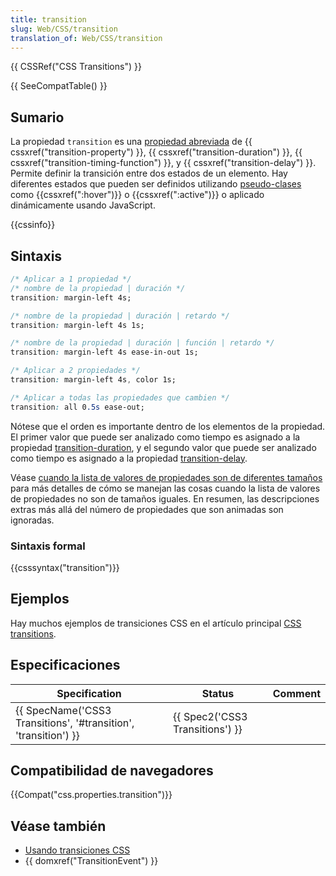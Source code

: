 ```yaml
---
title: transition
slug: Web/CSS/transition
translation_of: Web/CSS/transition
---
```

{{ CSSRef("CSS Transitions") }}

{{ SeeCompatTable() }}

## Sumario

La propiedad `transition` es una [propiedad abreviada](/es/docs/CSS/Shorthand_properties) de {{ cssxref("transition-property") }}, {{ cssxref("transition-duration") }}, {{ cssxref("transition-timing-function") }}, y {{ cssxref("transition-delay") }}. Permite definir la transición entre dos estados de un elemento. Hay diferentes estados que pueden ser definidos utilizando [pseudo-clases](/es/docs/CSS/Pseudo-classes) como {{cssxref(":hover")}} o {{cssxref(":active")}} o aplicado dinámicamente usando JavaScript.

{{cssinfo}}

## Sintaxis

```css
/* Aplicar a 1 propiedad */
/* nombre de la propiedad | duración */
transition: margin-left 4s;

/* nombre de la propiedad | duración | retardo */
transition: margin-left 4s 1s;

/* nombre de la propiedad | duración | función | retardo */
transition: margin-left 4s ease-in-out 1s;

/* Aplicar a 2 propiedades */
transition: margin-left 4s, color 1s;

/* Aplicar a todas las propiedades que cambien */
transition: all 0.5s ease-out;
```

Nótese que el orden es importante dentro de los elementos de la propiedad. El primer valor que puede ser analizado como tiempo es asignado a la propiedad [transition-duration](/es/docs/CSS/transition-duration), y el segundo valor que puede ser analizado como tiempo es asignado a la propiedad [transition-delay](/es/docs/CSS/transition-delay).

Véase [cuando la lista de valores de propiedades son de diferentes tamaños](/en/CSS/CSS_transitions#When_property_value_lists_are_of_different_lengths) para más detalles de cómo se manejan las cosas cuando la lista de valores de propiedades no son de tamaños iguales. En resumen, las descripciones extras más allá del número de propiedades que son animadas son ignoradas.

### Sintaxis formal

{{csssyntax("transition")}}

## Ejemplos

Hay muchos ejemplos de transiciones CSS en el artículo principal [CSS transitions](/en/CSS/CSS_transitions).

## Especificaciones

| Specification                                                                        | Status                                   | Comment |
| ------------------------------------------------------------------------------------ | ---------------------------------------- | ------- |
| {{ SpecName('CSS3 Transitions', '#transition', 'transition') }} | {{ Spec2('CSS3 Transitions') }} |         |

## Compatibilidad de navegadores

{{Compat("css.properties.transition")}}

## Véase también

- [Usando transiciones CSS](/es/docs/CSS/Using_CSS_transitions)
- {{ domxref("TransitionEvent") }}
